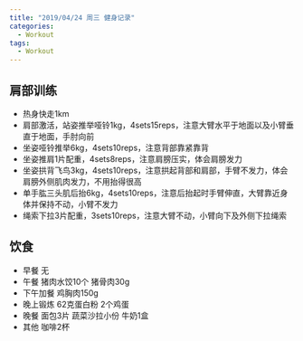 ```yaml
---
title: "2019/04/24 周三 健身记录"
categories:
  - Workout
tags:
  - Workout
---
```


## 肩部训练
* 热身快走1km
* 肩部激活，站姿推举哑铃1kg，4sets15reps，注意大臂水平于地面以及小臂垂直于地面，手肘向前
* 坐姿哑铃推举6kg，4sets10reps，注意背部靠紧靠背
* 坐姿推肩1片配重，4sets8reps，注意肩膀压实，体会肩膀发力
* 坐姿拱背飞鸟3kg，4sets10reps，注意拱起背部和肩部，手臂不发力，体会肩膀外侧肌肉发力，不用抬得很高
* 单手肱三头肌后抬6kg，4sets10reps，注意后抬起时手臂伸直，大臂靠近身体并保持不动，小臂不发力
* 绳索下拉3片配重，3sets10reps，注意大臂不动，小臂向下及外侧下拉绳索



## 饮食
* 早餐 无
* 午餐 猪肉水饺10个 猪骨肉30g
* 下午加餐 鸡胸肉150g
* 晚上锻炼 62克蛋白粉 2个鸡蛋
* 晚餐 面包3片 蔬菜沙拉小份 牛奶1盒
* 其他 咖啡2杯